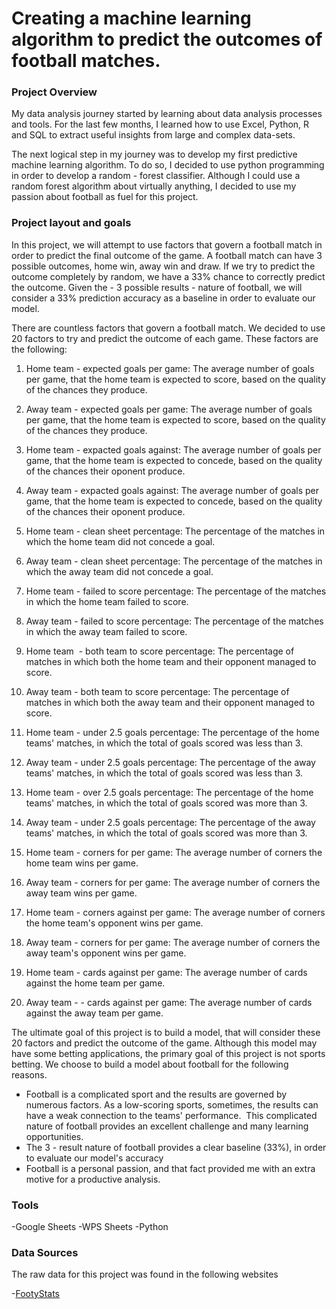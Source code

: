 # Creating a machine learning algorithm to predict the outcomes of football matches. 

### Project Overview

My data analysis journey started by learning about data analysis processes and tools. For the last few months, I learned how to use Excel, Python, R and SQL to extract useful insights from large and complex data-sets. 

The next logical step in my journey was to develop my first predictive machine learning algorithm. To do so, I decided to use python programming in order to develop a random - forest classifier. Although I could use a random forest algorithm about virtually anything, I decided to use my passion about football as fuel for this project. 

### Project layout and goals

In this project, we will attempt to use factors that govern a football match in order to predict the final outcome of the game. A football match can have 3 possible outcomes, home win, away win and draw. If we try to predict the outcome completely by random, we have a 33% chance to correctly predict the outcome. Given the - 3 possible results - nature of football, we will consider a 33% prediction accuracy as a baseline in order to evaluate our model. 

There are countless factors that govern a football match. We decided to use 20 factors to try and predict the outcome of each game. These factors are the following:

1.  Home team - expected goals per game: The average number of goals per game, that the home team is expected to score, based on the quality of the chances they produce.

2.  Away team - expected goals per game: The average number of goals per game, that the home team is expected to score, based on the quality of the chances they produce.

3.  Home team - expacted goals against: The average number of goals per game, that the home team is expected to concede, based on the quality of the chances their oponent produce.

4.  Away team - expacted goals against: The average number of goals per game, that the home team is expected to concede, based on the quality of the chances their oponent produce.

5.  Home team - clean sheet percentage: The percentage of the matches in which the home team did not concede a goal.

6.  Away team - clean sheet percentage: The percentage of the matches in which the away team did not concede a goal.

7.  Home team - failed to score percentage: The percentage of the matches in which the home team failed to score.

8.  Away team - failed to score percentage: The percentage of the matches in which the away team failed to score.

9.  Home team  - both team to score percentage: The percentage of matches in which both the home team and their opponent managed to score.

10. Away team - both team to score percentage: The percentage of matches in which both the away team and their opponent managed to score.

11. Home team - under 2.5 goals percentage: The percentage of the home teams' matches, in which the total of goals scored was less than 3.

12. Away team - under 2.5 goals percentage: The percentage of the away teams' matches, in which the total of goals scored was less than 3.

13. Home team - over 2.5 goals percentage: The percentage of the home teams' matches, in which the total of goals scored was more than 3.

14. Away team - under 2.5 goals percentage: The percentage of the away teams' matches, in which the total of goals scored was more than 3.

15. Home team - corners for per game: The average number of corners the home team wins per game.

16. Away team - corners for per game: The average number of corners the away team wins per game.

17. Home team - corners against per game: The average number of corners the home team's opponent wins per game.

18. Away team - corners for per game: The average number of corners the away team's opponent wins per game.

19. Home team - cards against per game: The average number of cards against the home team per game.

20. Away team - - cards against per game: The average number of cards against the away team per game.

The ultimate goal of this project is to build a model, that will consider these 20 factors and predict the outcome of the game. Although this model may have some betting applications, the primary goal of this project is not sports betting. We choose to build a model about football for the following reasons. 
- Football is a complicated sport and the results are governed by numerous factors. As a low-scoring sports, sometimes, the results can have a weak connection to the teams' performance.  This complicated nature of football provides an excellent challenge and many learning opportunities.
- The 3 - result nature of football provides a clear baseline (33%), in order to evaluate our model's accuracy
- Football is a personal passion, and that fact provided me with an extra motive for a productive analysis.

### Tools

-Google Sheets
-WPS Sheets
-Python

### Data Sources

The raw data for this project was found in the following websites 

-[FootyStats](https://footystats.org/)



